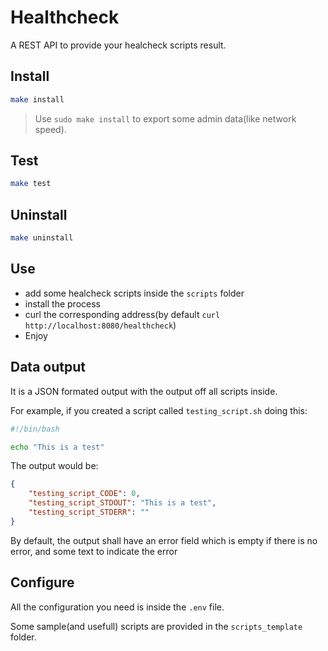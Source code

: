 # Healthcheck

A REST API to provide your healcheck scripts result.

## Install

```bash
make install
```

> Use `sudo make install` to export some admin data(like network speed).

## Test

```bash
make test
```

## Uninstall

```bash
make uninstall
```

## Use
 - add some healcheck scripts inside the `scripts` folder
 - install the process
 - curl the corresponding address(by default `curl http://localhost:8080/healthcheck`)
 - Enjoy

## Data output
It is a JSON formated output with the output off all scripts inside.

For example, if you created a script called `testing_script.sh` doing this:
```bash
#!/bin/bash

echo "This is a test"
```

The output would be:
```JSON
{
    "testing_script_CODE": 0,
    "testing_script_STDOUT": "This is a test",
    "testing_script_STDERR": ""
}
```

By default, the output shall have an error field which is empty if there is no error, and some text to indicate the error

## Configure
All the configuration you need is inside the `.env` file.

Some sample(and usefull) scripts are provided in the `scripts_template` folder.
